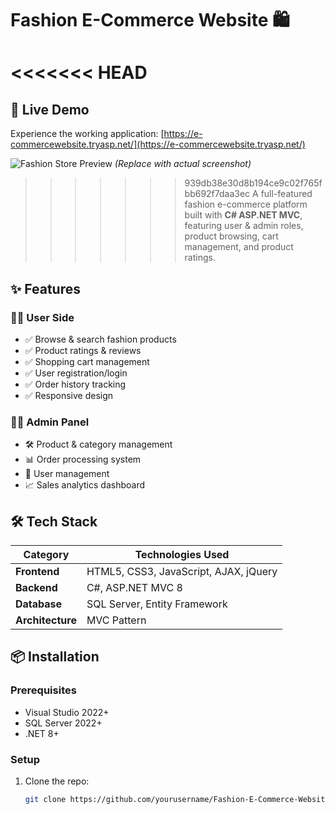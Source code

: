 # Fashion E-Commerce Website 🛍️

<<<<<<< HEAD
=======
## 🌟 Live Demo
Experience the working application: [https://e-commercewebsite.tryasp.net/](https://e-commercewebsite.tryasp.net/)

![Fashion Store Preview](https://via.placeholder.com/800x400?text=Fashion+E-Commerce+Demo) _(Replace with actual screenshot)_

>>>>>>> 939db38e30d8b194ce9c02f765fbb692f7daa3ec
A full-featured fashion e-commerce platform built with **C# ASP.NET MVC**, featuring user & admin roles, product browsing, cart management, and product ratings.

## ✨ Features

### 👩‍💻 User Side

- ✅ Browse & search fashion products
- ✅ Product ratings & reviews
- ✅ Shopping cart management
- ✅ User registration/login
- ✅ Order history tracking
- ✅ Responsive design

### 👨‍💼 Admin Panel

- 🛠️ Product & category management
- 📊 Order processing system
- 👥 User management
- 📈 Sales analytics dashboard

## 🛠️ Tech Stack

| Category         | Technologies Used                     |
| ---------------- | ------------------------------------- |
| **Frontend**     | HTML5, CSS3, JavaScript, AJAX, jQuery |
| **Backend**      | C#, ASP.NET MVC 8                     |
| **Database**     | SQL Server, Entity Framework          |
| **Architecture** | MVC Pattern                           |

## 📦 Installation

### Prerequisites

- Visual Studio 2022+
- SQL Server 2022+
- .NET 8+

### Setup

1. Clone the repo:
   ```bash
   git clone https://github.com/yourusername/Fashion-E-Commerce-Website.git
